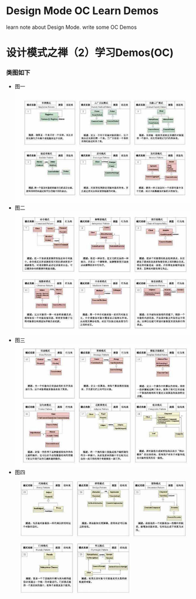 # Design Mode OC Learn Demos
learn note about Design Mode. write some OC Demos
# 设计模式之禅（2）学习Demos(OC)
### 类图如下
- 图一
![图一](./DesignPatternImgs/img_0.jpg)
- 图二
![图二](./DesignPatternImgs/img_1.jpg)
- 图三
![图三](./DesignPatternImgs/img_2.jpg)
- 图四
![图四 ](./DesignPatternImgs/img_3.jpg#)
